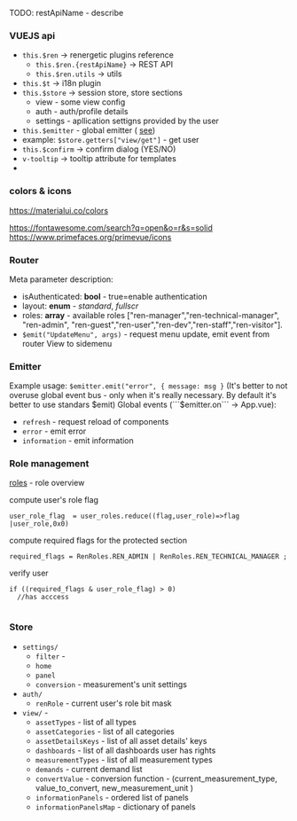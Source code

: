 TODO: restApiName - describe
### VUEJS api
* `this.$ren` -> renergetic plugins reference
  * `this.$ren.{restApiName}` -> REST API
  * `this.$ren.utils` -> utils
* `this.$t` -> i18n plugin
* `this.$store` -> session store, store sections
  * view - some view config
  * auth - auth/profile details
  * settings - apllication settigns provided by the user
* `this.$emitter` - global emitter ( [see](#emitter))
* 
  example: `$store.getters["view/get"]` - get user
* `this.$confirm` -> confirm dialog (YES/NO)
* `v-tooltip`  -> tooltip attribute for templates
*  

### colors & icons
https://materialui.co/colors

https://fontawesome.com/search?q=open&o=r&s=solid
https://www.primefaces.org/primevue/icons

### Router
Meta parameter description:
* isAuthenticated: **bool** - true=enable authentication
* layout: **enum** - *standard*, *fullscr*
* roles: **array** - available roles ["ren-manager","ren-technical-manager", "ren-admin", "ren-guest","ren-user","ren-dev","ren-staff","ren-visitor"]. 
* ```$emit("UpdateMenu", args)``` - request menu update, emit event from router View to sidemenu  

### Emitter
Example usage: ```$emitter.emit("error", { message: msg }```
(It's better to not overuse global event bus - only when it's really necessary. By default it's better to use standars $emit)
Global events (```$emitter.on``` -> App.vue):
* ```refresh``` - request reload of components
* ```error``` - emit error
* ```information``` - emit information



### Role management
[roles](roles.xlsx) - role overview
  
compute user's role flag

```
user_role_flag  = user_roles.reduce((flag,user_role)=>flag |user_role,0x0)
```
compute required flags for the protected section
```
required_flags = RenRoles.REN_ADMIN | RenRoles.REN_TECHNICAL_MANAGER ;
```
verify user
```
if ((required_flags & user_role_flag) > 0)
  //has acccess
  
```

### Store

* ```settings/```
  * ```filter``` - 
  * ```home```
  * ```panel```
  * ```conversion``` - measurement's unit settings
* ```auth/```
  * ```renRole``` - current user's role bit mask
* ```view/``` - 
  * ```assetTypes``` - list of all types
  * ```assetCategories```  - list of all categories
  * ```assetDetailsKeys``` - list of all asset details' keys
  * ```dashboards``` - list of all dashboards user has rights
  * ```measurementTypes``` - list of all measurement types
  * ```demands``` - current demand list
  * ```convertValue``` - conversion function - (current_measurement_type, value_to_convert, new_measurement_unit ) 
  * ```informationPanels``` - ordered list of panels 
  * ```informationPanelsMap``` - dictionary of panels